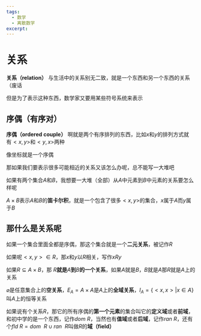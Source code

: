 ```yaml
---
tags:
  - 数学
  - 离散数学
excerpt:
---
```

# 关系

**关系（relation）** 与生活中的关系别无二致，就是一个东西和另一个东西的关系（废话

但是为了表示这种东西，数学家又要用某些符号系统来表示
## 序偶（有序对）

**序偶（ordered couple）** 啊就是两个有序排列的东西，比如$x$和$y$的排列方式就有$<x,y>$和$<y,x>$两种

像坐标就是一个序偶

那如果我们要表示很多可能相近的关系又该怎么办呢，总不能写一大堆吧

如果有两个集合$A$和$B$，我想要一大堆（全部）从$A$中元素到$B$中元素的关系要怎么样呢

$A \times B$表示$A$和$B$的**笛卡尔积**，就是一个包含了很多$<x,y>$的集合，$x$属于$A$而$y$属于$B$

## 那什么是关系呢

如果一个集合里面全都是序偶，那这个集合就是一个**二元关系**，被记作$R$

如果呢$<x,y> \in R$，那$x$和$y$以$R$相关，写作$xRy$

如果$R \subseteq A \times B$，那 $R$**就是**$A$**到**$B$**的一个关系**，如果$A$就是$B$，$B$就是$A$那$R$就是$A$上的关系

$\varnothing$是任意集合上的**空关系**，$E_A=A \times A$是$A$上的**全域关系**，$I_A=\{ <x,x> | x \in A \}$叫$A$上的恒等关系

如果说有个关系$R$，那它的所有序偶的**第一个元素**的集合叫它的**定义域**或者**前域**，和初中学的是一个东西，记作$dom~R$，当然也有**值域**或者**后域**，记作$ran~R$，还有个$fld~R = dom~ ~R \cup ran~ ~R$叫做$R$的**域（field）** 

